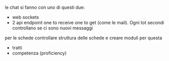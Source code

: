 le chat si fanno con uno di questi due:
- web sockets
- 2 api endpoint one to receive one to get (come le mail). Ogni tot secondi controllano se ci sono nuovi messaggi

per le schede controllare struttura delle schede e creare moduli per questa
- tratti
- competenza (proficiency)